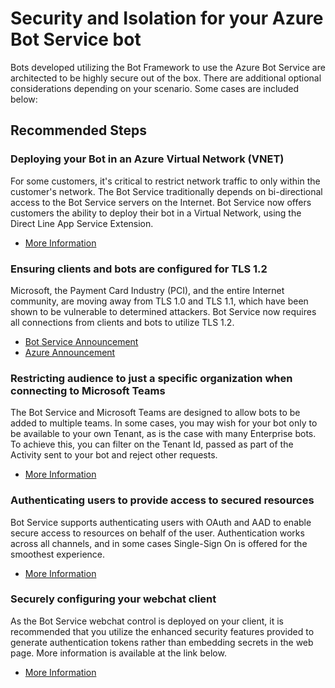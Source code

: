 <properties
  pagetitle="Security and Isolation for your Azure Bot Service bot"
  service="microsoft.botservice"
  resource="botservices"
  ms.author="jameslew"
  selfhelptype="Generic"
  supporttopicids="32688659"
  productpesids="16152"
  cloudenvironments="public, fairfax, mooncake, blackforest, ussec, usnat"
  articleid="ee7d65e3-2b72-47ae-9114-521062c75f9b"
  ownershipid="Compute_BotService" />
# Security and Isolation for your Azure Bot Service bot

Bots developed utilizing the Bot Framework to use the Azure Bot Service are architected to be highly secure out of the box. There are additional optional considerations depending on your scenario. Some cases are included below:

## **Recommended Steps**

### **Deploying your Bot in an Azure Virtual Network (VNET)**

For some customers, it's critical to restrict network traffic to only within the customer's network. The Bot Service traditionally depends on bi-directional access to the Bot Service servers on the Internet. Bot Service now offers customers the ability to deploy their bot in a Virtual Network, using the Direct Line App Service Extension. 

* [More Information](https://docs.microsoft.com/azure/bot-service/bot-service-channel-directline-extension)

### **Ensuring clients and bots are configured for TLS 1.2**

Microsoft, the Payment Card Industry (PCI), and the entire Internet community, are moving away from TLS 1.0 and TLS 1.1, which have been shown to be vulnerable to determined attackers. Bot Service now requires all connections from clients and bots to utilize TLS 1.2.

* [Bot Service Announcement](https://azure.microsoft.com/updates/azure-bot-service-enforcing-transport-layer-security-tls-1-2/)
* [Azure Announcement](https://azure.microsoft.com/updates/azuretls12/)

### **Restricting audience to just a specific organization when connecting to Microsoft Teams**

The Bot Service and Microsoft Teams are designed to allow bots to be added to multiple teams. In some cases, you may wish for your bot only to be available to your own Tenant, as is the case with many Enterprise bots. To achieve this, you can filter on the Tenant Id, passed as part of the Activity sent to your bot and reject other requests.

* [More Information](https://docs.microsoft.com/microsoftteams/platform/bots/how-to/conversations/conversation-basics?tabs=dotnet#teams-channel-data)

### **Authenticating users to provide access to secured resources**

Bot Service supports authenticating users with OAuth and AAD to enable secure access to resources on behalf of the user. Authentication works across all channels, and in some cases Single-Sign On is offered for the smoothest experience.

* [More Information](https://docs.microsoft.com/azure/bot-service/bot-builder-authentication?view=azure-bot-service-4.0&tabs=aadv2%2Ccsharp)

### **Securely configuring your webchat client**

As the Bot Service webchat control is deployed on your client, it is recommended that you utilize the enhanced security features provided to generate authentication tokens rather than embedding secrets in the web page. More information is available at the link below.

* [More Information](https://docs.microsoft.com/azure/bot-service/rest-api/bot-framework-rest-direct-line-3-0-authentication?view=azure-bot-service-4.0#security-considerations)
